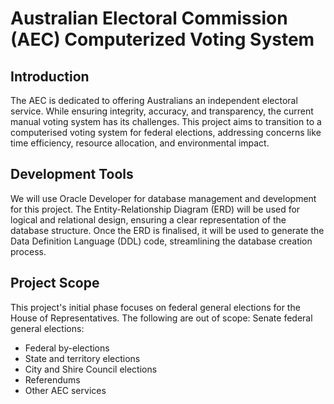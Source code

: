 # Australian Electoral Commission (AEC) Computerized Voting System

## Introduction
The AEC is dedicated to offering Australians an independent electoral service. While ensuring integrity, accuracy, and transparency, the current manual voting system has its challenges. This project aims to transition to a computerised voting system for federal elections, addressing concerns like time efficiency, resource allocation, and environmental impact.

## Development Tools
We will use Oracle Developer for database management and development for this project. The Entity-Relationship Diagram (ERD) will be used for logical and relational design, ensuring a clear representation of the database structure. Once the ERD is finalised, it will be used to generate the Data Definition Language (DDL) code, streamlining the database creation process.

## Project Scope
This project's initial phase focuses on federal general elections for the House of Representatives. The following are out of scope:
Senate federal general elections:
+ Federal by-elections
+ State and territory elections
+ City and Shire Council elections
+ Referendums
+ Other AEC services
